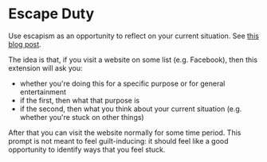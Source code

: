 # Escape Duty

Use escapism as an opportunity to reflect on your current situation.  See [this
blog
post](https://meteuphoric.wordpress.com/2016/06/18/gated-game-approach-to-a-better-life/).

The idea is that, if you visit a website on some list (e.g. Facebook), then this
extension will ask you:

* whether you're doing this for a specific purpose or for general entertainment
* if the first, then what that purpose is
* if the second, then what you think about your current situation (e.g. whether
  you're stuck on other things)

After that you can visit the website normally for some time period.  This prompt is not
meant to feel guilt-inducing: it should feel like a good opportunity to identify
ways that you feel stuck.
